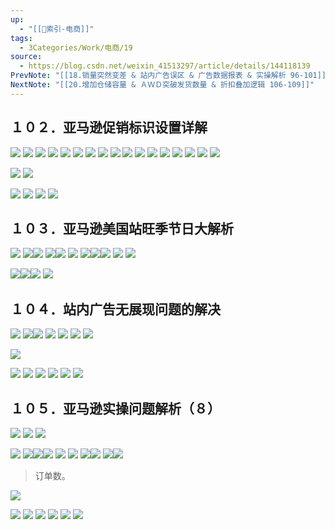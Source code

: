 ```yaml
---
up:
  - "[[🔖索引-电商]]"
tags:
  - 3Categories/Work/电商/19
source:
  - https://blog.csdn.net/weixin_41513297/article/details/144118139
PrevNote: "[[18.销量突然变差 & 站内广告误区 & 广告数据报表 & 实操解析 96-101]]"
NextNote: "[[20.增加仓储容量 & ＡＷＤ突破发货数量 & 折扣叠加逻辑 106-109]]"
---
```


## １０２．亚马逊促销标识设置详解 
![](https://imgs-1302581161.cos.ap-guangzhou.myqcloud.com/ob/20250605154334841.webp)
![](https://imgs-1302581161.cos.ap-guangzhou.myqcloud.com/ob/20250605154334842.webp)
![](https://imgs-1302581161.cos.ap-guangzhou.myqcloud.com/ob/20250605154334843.webp)
![](https://imgs-1302581161.cos.ap-guangzhou.myqcloud.com/ob/20250605154334844.webp)
![](https://imgs-1302581161.cos.ap-guangzhou.myqcloud.com/ob/20250605154334845.webp)
![](https://imgs-1302581161.cos.ap-guangzhou.myqcloud.com/ob/20250605154334846.webp)
![](https://imgs-1302581161.cos.ap-guangzhou.myqcloud.com/ob/20250605154334847.webp)
![](https://imgs-1302581161.cos.ap-guangzhou.myqcloud.com/ob/20250605154334848.webp)
![](https://imgs-1302581161.cos.ap-guangzhou.myqcloud.com/ob/20250605154334849.webp)
![](https://imgs-1302581161.cos.ap-guangzhou.myqcloud.com/ob/20250605154334850.webp)
![](https://imgs-1302581161.cos.ap-guangzhou.myqcloud.com/ob/20250605154334851.webp)
![](https://imgs-1302581161.cos.ap-guangzhou.myqcloud.com/ob/20250605154334852.webp)
![](https://imgs-1302581161.cos.ap-guangzhou.myqcloud.com/ob/20250605154334853.webp)
![](https://imgs-1302581161.cos.ap-guangzhou.myqcloud.com/ob/20250605154334855.webp)
![](https://imgs-1302581161.cos.ap-guangzhou.myqcloud.com/ob/20250605154334856.webp)
![](https://imgs-1302581161.cos.ap-guangzhou.myqcloud.com/ob/20250605154334857.webp)
![](https://imgs-1302581161.cos.ap-guangzhou.myqcloud.com/ob/20250605154334858.webp)

![](https://imgs-1302581161.cos.ap-guangzhou.myqcloud.com/ob/20250605154334859.webp)
![](https://imgs-1302581161.cos.ap-guangzhou.myqcloud.com/ob/20250605154334860.webp)

![](https://imgs-1302581161.cos.ap-guangzhou.myqcloud.com/ob/20250605154334861.webp)
![](https://imgs-1302581161.cos.ap-guangzhou.myqcloud.com/ob/20250605154334862.webp)
![](https://imgs-1302581161.cos.ap-guangzhou.myqcloud.com/ob/20250605154334863.webp)
![](https://imgs-1302581161.cos.ap-guangzhou.myqcloud.com/ob/20250605154334864.webp)




## １０３．亚马逊美国站旺季节日大解析 
![](https://imgs-1302581161.cos.ap-guangzhou.myqcloud.com/ob/20250605154334865.webp)
![](https://imgs-1302581161.cos.ap-guangzhou.myqcloud.com/ob/20250605154334866.webp)![](https://imgs-1302581161.cos.ap-guangzhou.myqcloud.com/ob/20250605154334867.webp)
![](https://imgs-1302581161.cos.ap-guangzhou.myqcloud.com/ob/20250605154334868.webp)![](https://imgs-1302581161.cos.ap-guangzhou.myqcloud.com/ob/20250605154334869.webp)
![](https://imgs-1302581161.cos.ap-guangzhou.myqcloud.com/ob/20250605154334870.webp)
![](https://imgs-1302581161.cos.ap-guangzhou.myqcloud.com/ob/20250605154334871.webp)![](https://imgs-1302581161.cos.ap-guangzhou.myqcloud.com/ob/20250605154334872.webp)![](https://imgs-1302581161.cos.ap-guangzhou.myqcloud.com/ob/20250605154334873.webp)
![](https://imgs-1302581161.cos.ap-guangzhou.myqcloud.com/ob/20250605154334874.webp)
![](https://imgs-1302581161.cos.ap-guangzhou.myqcloud.com/ob/20250605154334875.webp)

![](https://imgs-1302581161.cos.ap-guangzhou.myqcloud.com/ob/20250605154334876.webp)![](https://imgs-1302581161.cos.ap-guangzhou.myqcloud.com/ob/20250605154334877.webp)![](https://imgs-1302581161.cos.ap-guangzhou.myqcloud.com/ob/20250605154334878.webp)
![](https://imgs-1302581161.cos.ap-guangzhou.myqcloud.com/ob/20250605154334879.webp)
<br>

## １０４．站内广告无展现问题的解决 
![](https://imgs-1302581161.cos.ap-guangzhou.myqcloud.com/ob/20250605154334880.webp)
![](https://imgs-1302581161.cos.ap-guangzhou.myqcloud.com/ob/20250605154334881.webp)![](https://imgs-1302581161.cos.ap-guangzhou.myqcloud.com/ob/20250605154334882.webp)
![](https://imgs-1302581161.cos.ap-guangzhou.myqcloud.com/ob/20250605154334883.webp)
![](https://imgs-1302581161.cos.ap-guangzhou.myqcloud.com/ob/20250605154334884.webp)
![](https://imgs-1302581161.cos.ap-guangzhou.myqcloud.com/ob/20250605154334885.webp)
![](https://imgs-1302581161.cos.ap-guangzhou.myqcloud.com/ob/20250605154334886.webp)

![](https://imgs-1302581161.cos.ap-guangzhou.myqcloud.com/ob/20250605154334887.webp)

![](https://imgs-1302581161.cos.ap-guangzhou.myqcloud.com/ob/20250605154334888.webp)
![](https://imgs-1302581161.cos.ap-guangzhou.myqcloud.com/ob/20250605154334889.webp)
![](https://imgs-1302581161.cos.ap-guangzhou.myqcloud.com/ob/20250605154334890.webp)
![](https://imgs-1302581161.cos.ap-guangzhou.myqcloud.com/ob/20250605154334891.webp)
![](https://imgs-1302581161.cos.ap-guangzhou.myqcloud.com/ob/20250605154334892.webp)
![](https://imgs-1302581161.cos.ap-guangzhou.myqcloud.com/ob/20250605154334893.webp)




## １０５．亚马逊实操问题解析（８） 
![](https://imgs-1302581161.cos.ap-guangzhou.myqcloud.com/ob/20250605154334894.webp)
![](https://imgs-1302581161.cos.ap-guangzhou.myqcloud.com/ob/20250605154334895.webp)
![](https://imgs-1302581161.cos.ap-guangzhou.myqcloud.com/ob/20250605154334896.webp)

![](https://imgs-1302581161.cos.ap-guangzhou.myqcloud.com/ob/20250605154334897.webp)
![](https://imgs-1302581161.cos.ap-guangzhou.myqcloud.com/ob/20250605154334898.webp)![](https://imgs-1302581161.cos.ap-guangzhou.myqcloud.com/ob/20250605154334899.webp)![](https://imgs-1302581161.cos.ap-guangzhou.myqcloud.com/ob/20250605154334900.webp)
![](https://imgs-1302581161.cos.ap-guangzhou.myqcloud.com/ob/20250605154334901.webp)
![](https://imgs-1302581161.cos.ap-guangzhou.myqcloud.com/ob/20250605154334902.webp)
![](https://imgs-1302581161.cos.ap-guangzhou.myqcloud.com/ob/20250605154334903.webp)![](https://imgs-1302581161.cos.ap-guangzhou.myqcloud.com/ob/20250605154334904.webp)
![](https://imgs-1302581161.cos.ap-guangzhou.myqcloud.com/ob/20250605154334905.webp)![](https://imgs-1302581161.cos.ap-guangzhou.myqcloud.com/ob/20250605154334906.webp)
> 订单数。

![](https://imgs-1302581161.cos.ap-guangzhou.myqcloud.com/ob/20250605154334907.webp)


![](https://imgs-1302581161.cos.ap-guangzhou.myqcloud.com/ob/20250605154334908.webp)
![](https://imgs-1302581161.cos.ap-guangzhou.myqcloud.com/ob/20250605154334909.webp)
![](https://imgs-1302581161.cos.ap-guangzhou.myqcloud.com/ob/20250605154334910.webp)
![](https://imgs-1302581161.cos.ap-guangzhou.myqcloud.com/ob/20250605154334911.webp)
![](https://imgs-1302581161.cos.ap-guangzhou.myqcloud.com/ob/20250605154334912.webp)
![](https://imgs-1302581161.cos.ap-guangzhou.myqcloud.com/ob/20250605154334913.webp)


